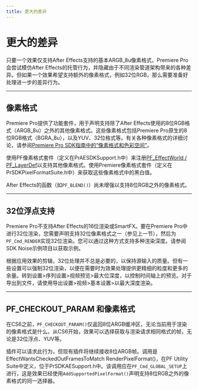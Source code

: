 ```yaml
---
title: 更大的差异
---
```

# 更大的差异

只要一个效果仅支持After Effects支持的基本ARGB_8u像素格式，Premiere Pro会尝试模仿After Effects的托管行为，并隐藏由于不同渲染管道架构带来的各种差异。但如果一个效果希望支持额外的像素格式，例如32位RGB，那么需要准备好处理进一步的差异行为。

---

## 像素格式

Premiere Pro提供了功能套件，用于声明支持除了After Effects使用的8位RGB格式（ARGB_8u）之外的其他像素格式。这些像素格式包括Premiere Pro原生的8位RGB格式（BGRA_8u），以及YUV、32位格式等。有关各种像素格式的详细讨论，请参阅[Premiere Pro SDK指南中的“像素格式和色彩空间”](http://ppro-plugin-sdk.aenhancers.com/universals/pixel-formats-and-color-spaces.html)。

使用PF像素格式套件（定义在PrAESDKSupport.h中）来注册[PF_EffectWorld / PF_LayerDef](../../effect-basics/PF_EffectWorld)以支持其他像素格式。使用Premiere像素格式套件（定义在PrSDKPixelFormatSuite.h中）来获取这些像素格式中的黑白值。

After Effects的函数（如`PF_BLEND()`）尚未增强以支持8位RGB之外的像素格式。

---

## 32位浮点支持

Premiere Pro不支持After Effects的16位渲染或SmartFX。要在Premiere Pro中进行32位渲染，您需要声明支持32位像素格式之一（参见上一节），然后为`PF_Cmd_RENDER`实现32位渲染。您可以通过这种方式支持多种渲染深度。请参阅SDK Noise示例项目以获取示例。

根据应用效果的剪辑，32位处理并不总是必要的，以保持源输入的质量。但有一些设置可以强制32位渲染，以便在需要时为效果处理提供更精细的粒度和更多的余量。转到设置>序列设置>视频预览>最大位深度，以控制时间轴上的预览。对于导出到文件，请使用导出设置>视频>基本设置>以最大深度渲染。

---

## PF_CHECKOUT_PARAM 和像素格式

在CS6之前，`PF_CHECKOUT_PARAM()`仅返回8位ARGB缓冲区，无论当前用于渲染的像素格式是什么。从CS6开始，效果可以选择获取与渲染请求相同格式的帧，无论是32位浮点、YUV等。

插件可以请求此行为，但现有插件将继续接收8位ARGB帧。调用是EffectWantsCheckedOutFramesToMatch RenderPixelFormat()，在PF Utility Suite中定义，位于PrSDKAESupport.h中。该调用应在`PF_Cmd_GLOBAL_SETUP`上进行，这是效果已经使用`AddSupportedPixelFormat()`声明支持8位RGB之外的像素格式的同一选择器。